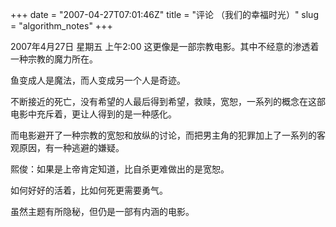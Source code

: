 +++
date = "2007-04-27T07:01:46Z"
title = "评论 （我们的幸福时光）"
slug = "algorithm_notes"
+++

2007年4月27日 星期五 上午2:00
这更像是一部宗教电影。其中不经意的渗透着一种宗教的魔力所在。

鱼变成人是魔法，而人变成另一个人是奇迹。

不断接近的死亡，没有希望的人最后得到希望，救赎，宽恕，一系列的概念在这部电影中充斥着，更让人得到的是一种感化。

而电影避开了一种宗教的宽恕和放纵的讨论，而把男主角的犯罪加上了一系列的客观原因，有一种逃避的嫌疑。

熙俊：如果是上帝肯定知道，比自杀更难做出的是宽恕。

如何好好的活着，比如何死更需要勇气。

虽然主题有所隐秘，但仍是一部有内涵的电影。
